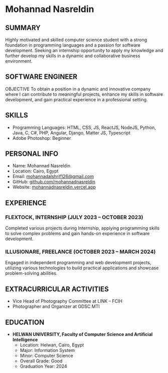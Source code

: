 # Mohannad Nasreldin

## SUMMARY
Highly motivated and skilled computer science student with a strong foundation in programming languages and a passion for software development. Seeking an internship opportunity to apply my knowledge and further develop my skills in a dynamic and collaborative business environment.

## SOFTWARE ENGINEER
OBJECTIVE
To obtain a position in a dynamic and innovative company where I can contribute to meaningful projects, enhance my skills in software development, and gain practical experience in a professional setting.

## SKILLS
- Programming Languages: HTML, CSS, JS, ReactJS, NodeJS, Python, Java, C, C#, PHP, Angular, Django, Matter JS, Typescript
- Adobe Photoshop: Beginner

## PERSONAL INFO
- Name: Mohannad Nasreldin
- Location: Cairo, Egypt
- Email: mohannadalshrif126@gmail.com
- GitHub: [github.com/mohannadnasreldin](https://github.com/mohannadnasreldin)
- Website: [mohannadnasreldin.vercel.app](https://mohannadnasreldin.vercel.app)

## EXPERIENCE
### FLEXTOCK, INTERNSHIP (JULY 2023 – OCTOBER 2023)
Completed various projects during Internship, applying programming skills to solve complex problems and gain hands-on experience in software development.

### ILLUSIONARE, FREELANCE (OCTOBER 2023 – MARCH 2024)
Engaged in independent programming and web development projects, utilizing various technologies to build practical applications and showcase problem-solving abilities.

## EXTRACURRICULAR ACTIVITIES
- Vice Head of Photography Committee at LINK – FCIH
- Photographer and Organizer at GDSC MTI

## EDUCATION
- **HELWAN UNIVERSITY, Faculty of Computer Science and Artificial Intelligence**
  - Location: Helwan, Cairo, Egypt
  - Major: Information System
  - Minor: Computer Science
  - Overall Grade: Good
  - Graduation Year: 2024
